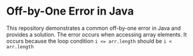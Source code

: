 # Off-by-One Error in Java
This repository demonstrates a common off-by-one error in Java and provides a solution. The error occurs when accessing array elements. It occurs because the loop condition `i <= arr.length` should be `i < arr.length`
